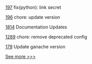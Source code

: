 
[197](https://github.com/hyperledger/anoncreds-rs/pull/197) fix(python): link secret

[196](https://github.com/hyperledger/anoncreds-rs/pull/196) chore: update version

[1814](https://github.com/hyperledger/indy-node/pull/1814) Documentation Updates

[1289](https://github.com/hyperledger/firefly/pull/1289) chore: remove deprecated config

[179](https://github.com/hyperledger-labs/yui-ibc-solidity/pull/179) Update ganache version


[See more >>>](https://start-here.hyperledger.org/pull-requests)
